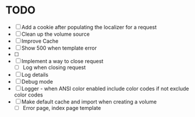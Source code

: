 # TODO

- [ ] Add a cookie after populating the localizer for a request
- [ ] Clean up the volume source
- [ ] Improve Cache
- [ ] Show 500 when template error
- [ ]
- [ ] Implement a way to close request
    - [ ] Log when closing request
- [ ] Log details
- [ ] Debug mode
- [ ] Logger - when ANSI color enabled include color codes if not exclude color codes
- [ ] Make default cache and import when creating a volume
    - [ ] Error page, index page template
